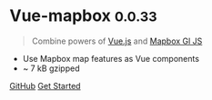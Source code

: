 # Vue-mapbox <small>0.0.33</small>

> Combine powers of [Vue.js](https://vuejs.org/) and [Mapbox Gl JS](https://mapbox.com/mapbox-gl-js)

- Use Mapbox map features as Vue components
- ~ 7 kB gzipped

[GitHub](https://github.com/soal/vue-mapbox)
[Get Started](#Vue-mapbox)
